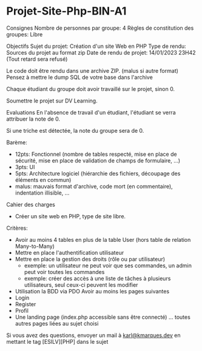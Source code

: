 # Projet-Site-Php-BIN-A1

Consignes
Nombre de personnes par groupe: 4
Règles de constitution des groupes: Libre

Objectifs
Sujet du projet: Création d'un site Web en PHP
Type de rendu: Sources du projet au format zip
Date de rendu de projet: 14/01/2023 23H42 (Tout retard sera refusé)

Le code doit être rendu dans une archive ZIP. (malus si autre format) Pensez à mettre le dump SQL de votre base dans l'archive


Chaque étudiant du groupe doit avoir travaillé sur le projet, sinon 0.

Soumettre le projet sur DV Learning.

Evaluations
En l'absence de travail d'un étudiant, l'étudiant se verra attribuer la note de 0.

Si une triche est détectée, la note du groupe sera de 0.

Barème:

- 12pts: Fonctionnel (nombre de tables respecté, mise en place de sécurité, mise en place de validation de champs de formulaire, ...)
- 3pts: UI
- 5pts: Architecture logiciel (hiérarchie des fichiers, découpage des éléments en commun)
- malus: mauvais format d'archive, code mort (en commentaire), indentation illisible, ...

Cahier des charges

- Créer un site web en PHP, type de site libre.

Critères:

- Avoir au moins 4 tables en plus de la table User (hors table de relation Many-to-Many)
- Mettre en place l'authentification utilisateur
- Mettre en place la gestion des droits (rôle ou par utilisateur)
  - exemple: un utilisateur ne peut voir que ses commandes, un admin peut voir toutes les commandes
  - exemple: créer des accès à une liste de tâches à plusieurs utilisateurs, seul ceux-ci peuvent les modifier
- Utilisation la BDD via PDO
Avoir au moins les pages suivantes
- Login
- Register
- Profil
- Une landing page (index.php accessible sans être connecté)
... toutes autres pages liées au sujet choisi
  
Si vous avez des questions, envoyer un mail à karl@kmarques.dev en mettant le tag [ESILV][PHP] dans le sujet
